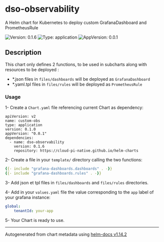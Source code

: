 # dso-observability

A Helm chart for Kubernetes to deploy custom GrafanaDashboard and PrometheusRule

![Version: 0.1.6](https://img.shields.io/badge/Version-0.1.6-informational?style=flat-square) ![Type: application](https://img.shields.io/badge/Type-application-informational?style=flat-square) ![AppVersion: 0.0.1](https://img.shields.io/badge/AppVersion-0.0.1-informational?style=flat-square)

## Description

This chart only defines 2 functions, to be used in subcharts along with resources to be deployed :
- *.json files in `files/dashboards` will be deployed as `GrafanaDashboard`
- *.yaml.tpl files in `files/rules` will be deployed as `PrometheusRule`

### Usage

1- Create a `Chart.yaml` file referencing current Chart as dependency:
```
apiVersion: v2
name: custom-obs
type: application
version: 0.1.0
appVersion: "0.0.1"
dependencies:
  - name: dso-observability
    version: 0.1.6
    repository: https://cloud-pi-native.github.io/helm-charts
```

2- Create a file in your `template/` directory calling the two functions:
```yaml
{{- include "grafana-dashboards.dashboards" . -}}
{{- include "grafana-dashboards.rules" . -}}
```

3- Add json et tpl files in `files/dashboards` and `files/rules` directories.

4- Add in your `values.yaml` file the value corresponding to the `app` label of your grafana instance:
```yaml
global:
    tenantId: your-app
```

5- Your Chart is ready to use.

----------------------------------------------
Autogenerated from chart metadata using [helm-docs v1.14.2](https://github.com/norwoodj/helm-docs/releases/v1.14.2)
